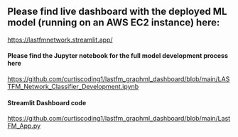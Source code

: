 ## Please find live dashboard with the deployed ML model (running on an AWS EC2 instance) here:
https://lastfmnetwork.streamlit.app/

#### Please find the Jupyter notebook for the full model development process here
https://github.com/curtiscoding1/lastfm_graphml_dashboard/blob/main/LASTFM_Network_Classifier_Development.ipynb

#### Streamlit Dashboard code
https://github.com/curtiscoding1/lastfm_graphml_dashboard/blob/main/LastFM_App.py
